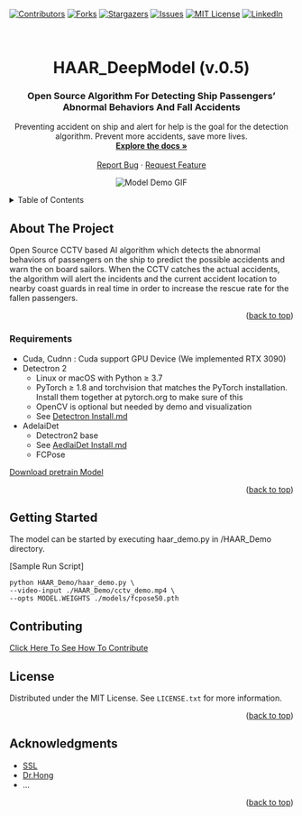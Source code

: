 
<!-- Improved compatibility of back to top link: See: https://github.com/othneildrew/Best-README-Template/pull/73 -->
<a name="readme-top"></a>




<!-- PROJECT SHIELDS -->
<!--
*** I'm using markdown "reference style" links for readability.
*** Reference links are enclosed in brackets [ ] instead of parentheses ( ).
*** See the bottom of this document for the declaration of the reference variables
*** for contributors-url, forks-url, etc. This is an optional, concise syntax you may use.
*** https://www.markdownguide.org/basic-syntax/#reference-style-links
-->
[![Contributors][contributors-shield]][contributors-url]
[![Forks][forks-shield]][forks-url]
[![Stargazers][stars-shield]][stars-url]
[![Issues][issues-shield]][issues-url]
[![MIT License][license-shield]][license-url]
[![LinkedIn][linkedin-shield]][linkedin-url]


<!-- PROJECT LOGO -->
<br />
<div align="center">
  <a href="https://github.com/Arakim44/HAAR_DeepModel">
    <!--
    <img src="images/logo.png" alt="Logo" width="80" height="80">
    -->
  </a>
<h1 align="center"> HAAR_DeepModel (v.0.5) </h1>

<h3 align="center">Open Source Algorithm For Detecting Ship Passengers’ Abnormal Behaviors And Fall Accidents</h3>

  <p align="center">
    Preventing accident on ship and alert for help is the goal for the detection algorithm. Prevent more accidents, save more lives. 
    <br />
    <a href="https://github.com/Smart-Safety-Ocean/HAAR_DeepModel/blob/main/README.md"><strong>Explore the docs »</strong></a>
    <br />
    <br />
  <!--  <a href="https://github.com/Arakim44/HAAR_DeepModel">View Demo</a>
    ·-->
    <a href="https://github.com/Arakim44/HAAR_DeepModel/issues">Report Bug</a>
    ·
    <a href="https://github.com/Arakim44/HAAR_DeepModel/issues">Request Feature</a>
  </p>
</div>

<p align="center">
<img src="https://user-images.githubusercontent.com/20548632/193520288-a573b72a-bd71-4f44-bd7c-a083b6b4a0f1.gif" alt="Model Demo GIF"/>
</p>

<!-- ![modelDemoGif](https://user-images.githubusercontent.com/20548632/193520288-a573b72a-bd71-4f44-bd7c-a083b6b4a0f1.gif) -->



 
<!-- TABLE OF CONTENTS -->
<details>
  <summary>Table of Contents</summary>
  <ol>
    <li>
      <a href="#about-the-project">About The Project</a>
      <ul>
        <li><a href="#built-with">Requirenments</a></li>
      </ul>
    </li>
    <li>
      <a href="#getting-started">Getting Started</a>
      <!-- <ul>
        <li><a href="#prerequisites">Prerequisites</a></li>
        <li><a href="#installation">Installation</a></li>
      </ul> -->
    </li>
    <!-- <li><a href="#usage">Usage</a></li> -->
    <!-- <li><a href="#roadmap">Roadmap</a></li> -->
    <li><a href="#contributing">Contributing</a></li>
    <li><a href="#license">License</a></li>
    <!-- <li><a href="#contact">Contact</a></li> -->
    <li><a href="#acknowledgments">Acknowledgments</a></li>
  </ol>
</details>



<!-- ABOUT THE PROJECT -->
## About The Project

<!--
[![Product Name Screen Shot][product-screenshot]](https://example.com)
-->

Open Source CCTV based AI algorithm which detects the abnormal behaviors of passengers on the ship to predict the possible accidents and warn the on board sailors. When the CCTV catches the actual accidents, the algorithm will alert the incidents and the current accident location to nearby coast guards in real time in order to increase the rescue rate for the fallen passengers.

<!--Here's a blank template to get started: To avoid retyping too much info. Do a search and replace with your text editor for the following: `github_username`, `repo_name`, `twitter_handle`, `linkedin_username`, `email_client`, `email`, `project_title`, `project_description`-->

<p align="right">(<a href="#readme-top">back to top</a>)</p>



### Requirements

* Cuda, Cudnn : Cuda support GPU Device (We implemented RTX 3090)
* Detectron 2 
  * Linux or macOS with Python ≥ 3.7
  * PyTorch ≥ 1.8 and torchvision that matches the PyTorch installation. Install them together at pytorch.org to make sure of this
  * OpenCV is optional but needed by demo and visualization
  * See [Detectron Install.md](https://github.com/facebookresearch/detectron2/blob/main/INSTALL.md)
* AdelaiDet
  * Detectron2 base
  * See [AedlaiDet Install.md](https://github.com/aim-uofa/AdelaiDet)
  * FCPose

[Download pretrain Model](https://github.com/aim-uofa/AdelaiDet/blob/master/configs/FCPose/README.md)


<!--
* [![Next][Next.js]][Next-url]
* [![React][React.js]][React-url]
* [![Vue][Vue.js]][Vue-url]
* [![Angular][Angular.io]][Angular-url]
* [![Svelte][Svelte.dev]][Svelte-url]
* [![Laravel][Laravel.com]][Laravel-url]
* [![Bootstrap][Bootstrap.com]][Bootstrap-url]
* [![JQuery][JQuery.com]][JQuery-url]

-->


<p align="right">(<a href="#readme-top">back to top</a>)</p>



<!-- GETTING STARTED -->

## Getting Started

The model can be started by executing haar_demo.py in /HAAR_Demo directory.


[Sample Run Script]
```
python HAAR_Demo/haar_demo.py \
--video-input ./HAAR_Demo/cctv_demo.mp4 \
--opts MODEL.WEIGHTS ./models/fcpose50.pth
```

<!--

### Prerequisites

This is an example of how to list things you need to use the software and how to install them.
* Tensorflow
  ```sh
   install  -g
  ```
* PyTorch
  ```sh
  something
  ```
* Jupyter Lab
  ```sh
  something
  ```

  
### Installation

1. Get a free API Key at [https://example.com](https://example.com)
2. Clone the repo
   ```sh
   git clone https://github.com/Arakim44/HAAR_DeepModel.git
   ```
3. Install packages
   ```sh
    install
   ```
4. Enter your API in `config.js`
   ```js
   const API_KEY = 'ENTER YOUR API';
   ```

<p align="right">(<a href="#readme-top">back to top</a>)</p>


<!-- USAGE EXAMPLES -->


<!-- ## Usage

Use this space to show useful examples of how a project can be used. Additional screenshots, code examples and demos work well in this space. You may also link to more resources.

_For more examples, please refer to the [Documentation](https://example.com)_

<p align="right">(<a href="#readme-top">back to top</a>)</p> -->



<!-- ROADMAP -->

<!--
## Roadmap

- [ ] Feature 1
- [ ] Feature 2
- [ ] Feature 3
    - [ ] Nested Feature

See the [open issues](https://github.com/Arakim44/HAAR_DeepModel) for a full list of proposed features (and known issues).

<p align="right">(<a href="#readme-top">back to top</a>)</p>

-->

<!-- CONTRIBUTING -->
## Contributing

[Click Here To See How To Contribute](https://github.com/Smart-Safety-Ocean/HAAR_DeepModel/blob/main/Contributing.md)

<!-- LICENSE -->
## License

Distributed under the MIT License. See `LICENSE.txt` for more information.

<p align="right">(<a href="#readme-top">back to top</a>)</p>



<!-- CONTACT -->
<!-- ## Contact

Your Name - [@twitter_handle](https://twitter.com/twitter_handle) - email@email_client.com

Project Link: [https://github.com/Arakim44/HAAR_DeepModel](https://github.com/Arakim44/repo_name)

<p align="right">(<a href="#readme-top">back to top</a>)</p> -->



<!-- ACKNOWLEDGMENTS -->
## Acknowledgments

* [SSL](https://www.smartsafety.co.kr/)
* [Dr.Hong](https://github.com/HongDoubleS)
* ...[]()

<p align="right">(<a href="#readme-top">back to top</a>)</p>



<!-- MARKDOWN LINKS & IMAGES -->
<!-- https://www.markdownguide.org/basic-syntax/#reference-style-links -->
[contributors-shield]: https://img.shields.io/github/contributors/Arakim44/HAAR_DeepModel.svg?style=for-the-badge
[contributors-url]: https://github.com/Arakim44/HAAR_DeepModel/graphs/contributors
[forks-shield]: https://img.shields.io/github/forks/Arakim44/HAAR_DeepModel.svg?style=for-the-badge
[forks-url]: https://github.com/Arakim44/HAAR_DeepModel/network/members
[stars-shield]: https://img.shields.io/github/stars/Arakim44/HAAR_DeepModel.svg?style=for-the-badge
[stars-url]: https://github.com/Arakim44/HAAR_DeepModel/stargazers
[issues-shield]: https://img.shields.io/github/issues/Arakim44/HAAR_DeepModel.svg?style=for-the-badge
[issues-url]: https://github.com/Arakim44/HAAR_DeepModel/issues
[license-shield]: https://img.shields.io/github/license/Arakim44/HAAR_DeepModel.svg?style=for-the-badge
[license-url]: https://github.com/Arakim44/HAAR_DeepModel/blob/master/LICENSE.txt
[linkedin-shield]: https://img.shields.io/badge/-LinkedIn-black.svg?style=for-the-badge&logo=linkedin&colorB=555
[linkedin-url]: https://linkedin.com/in/linkedin_username
[product-screenshot]: images/screenshot.png
[Next.js]: https://img.shields.io/badge/next.js-000000?style=for-the-badge&logo=nextdotjs&logoColor=white
[Next-url]: https://nextjs.org/
[React.js]: https://img.shields.io/badge/React-20232A?style=for-the-badge&logo=react&logoColor=61DAFB
[React-url]: https://reactjs.org/
[Vue.js]: https://img.shields.io/badge/Vue.js-35495E?style=for-the-badge&logo=vuedotjs&logoColor=4FC08D
[Vue-url]: https://vuejs.org/
[Angular.io]: https://img.shields.io/badge/Angular-DD0031?style=for-the-badge&logo=angular&logoColor=white
[Angular-url]: https://angular.io/
[Svelte.dev]: https://img.shields.io/badge/Svelte-4A4A55?style=for-the-badge&logo=svelte&logoColor=FF3E00
[Svelte-url]: https://svelte.dev/
[Laravel.com]: https://img.shields.io/badge/Laravel-FF2D20?style=for-the-badge&logo=laravel&logoColor=white
[Laravel-url]: https://laravel.com
[Bootstrap.com]: https://img.shields.io/badge/Bootstrap-563D7C?style=for-the-badge&logo=bootstrap&logoColor=white
[Bootstrap-url]: https://getbootstrap.com
[JQuery.com]: https://img.shields.io/badge/jQuery-0769AD?style=for-the-badge&logo=jquery&logoColor=white
[JQuery-url]: https://jquery.com 


